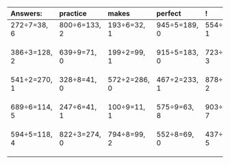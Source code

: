 | Answers: | practice | makes | perfect | ! |
| :--- | :--- | :--- | :--- | :--- |
| 272÷7=38, 6 | 800÷6=133, 2 | 193÷6=32, 1 | 945÷5=189, 0 | 554÷7=79, 1 | 
|   |   |   |   |   | 
|   |   |   |   |   | 
|   |   |   |   |   | 
| 386÷3=128, 2 | 639÷9=71, 0 | 199÷2=99, 1 | 915÷5=183, 0 | 723÷9=80, 3 | 
|   |   |   |   |   | 
|   |   |   |   |   | 
|   |   |   |   |   | 
| 541÷2=270, 1 | 328÷8=41, 0 | 572÷2=286, 0 | 467÷2=233, 1 | 878÷6=146, 2 | 
|   |   |   |   |   | 
|   |   |   |   |   | 
|   |   |   |   |   | 
| 689÷6=114, 5 | 247÷6=41, 1 | 100÷9=11, 1 | 575÷9=63, 8 | 903÷8=112, 7 | 
|   |   |   |   |   | 
|   |   |   |   |   | 
|   |   |   |   |   | 
| 594÷5=118, 4 | 822÷3=274, 0 | 794÷8=99, 2 | 552÷8=69, 0 | 437÷9=48, 5 | 
|   |   |   |   |   | 
|   |   |   |   |   | 
|   |   |   |   |   | 
